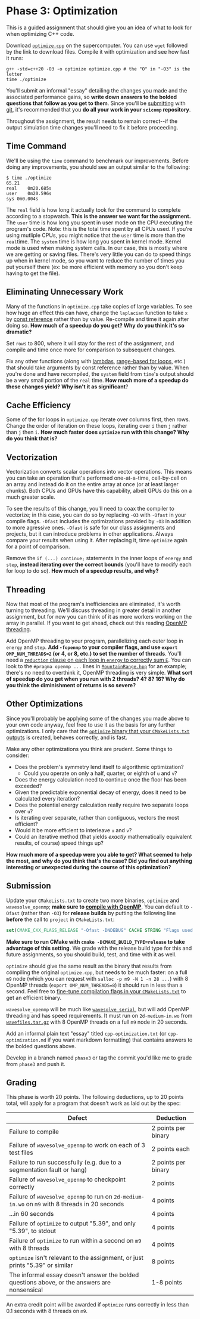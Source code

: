 ---
---

# Phase 3: Optimization

This is a guided assignment that should give you an idea of what to look for when optimizing C++ code.

Download [`optimize.cpp`](optimize.cpp) on the supercomputer. You can use `wget` followed by the link to download files. Compile it with optimization and see how fast it runs:

```shell
g++ -std=c++20 -O3 -o optimize optimize.cpp # the "O" in "-O3" is the letter
time ./optimize
```

You'll submit an informal "essay" detailing the changes you made and the associated performance gains, so **write down answers to the bolded questions that follow as you get to them**. Since you'll be [submitting](#submission) with [git](../readings/git.md), it's recommended that you **do all your work in your `scicomp` repository**.

Throughout the assignment, the result needs to remain correct--if the output simulation time changes you'll need to fix it before proceeding.

## Time Command
We'll be using the `time` command to benchmark our improvements. Before doing any improvements, you should see an output similar to the following:
```
$ time ./optimize
65.21
real	0m20.685s
user	0m20.596s
sys	0m0.004s
```
The `real` field is how long it actually took for the command to complete according to a stopwatch. **This is the answer we want for the assignment.** The `user` time is how long you spent in user mode on the CPU executing the program's code. Note: this is the total time spent by all CPUs used. If you're using mutliple CPUs, you might notice that the `user` time is more than the `real`time. The `system` time is how long you spent in kernel mode. Kernel mode is used when making system calls. In our case, this is mostly where we are getting or saving files. There's very little you can do to speed things up when in kernel mode, so you want to reduce the number of times you put yourself there (ex: be more efficient with memory so you don't keep having to get the file).


## Eliminating Unnecessary Work

Many of the functions in `optimize.cpp` take copies of large variables. To see how huge an effect this can have, change the `laplacian` function to take `x` by [const reference](https://www.learncpp.com/cpp-tutorial/pass-by-const-lvalue-reference/) rather than by value. Re-compile and time it again after doing so. **How much of a speedup do you get? Why do you think it's so dramatic?**

Set `rows` to 800, where it will stay for the rest of the assignment, and compile and time once more for comparison to subsequent changes.

Fix any other functions (along with [lambdas](https://en.cppreference.com/w/cpp/language/lambda#Lambda_capture), [range-based for loops](https://en.cppreference.com/w/cpp/language/range-for#Example), etc.) that should take arguments by const reference rather than by value. When you're done and have recompiled, the `system` field from `time`'s output should be a very small portion of the `real` time. **How much more of a speedup do these changes yield? Why isn't it as significant**?



## Cache Efficiency

Some of the for loops in `optimize.cpp` iterate over columns first, then rows. Change the order of iteration on these loops, iterating over `i` then `j` rather than `j` then `i`. **How much faster does `optimize` run with this change? Why do you think that is?**



## Vectorization
Vectorization converts scalar operations into vector operations. This means you can take an operation that's performed one-at-a-time, cell-by-cell on an array and instead do it on the entire array at once (or at least larger chunks). Both CPUs and GPUs have this capability, albeit GPUs do this on a much greater scale.

To see the results of this change, you'll need to coax the compiler to vectorize; in this case, you can do so by replacing `-O3` with `-Ofast` in your compile flags. `-Ofast` includes the optimizations provided by `-O3` in addition to more agressive ones. `-Ofast` is safe for our class assignments and projects, but it can introduce problems in other applications. Always compare your results when using it. After replacing it, time `optimize` again for a point of comparison.

Remove the `if (...) continue;` statements in the inner loops of `energy` and `step`, **instead iterating over the correct bounds** (you'll have to modify each for loop to do so). **How much of a speedup results, and why?**



## Threading

Now that most of the program's inefficiencies are eliminated, it's worth turning to threading. We'll discuss threading in greater detail in another assignment, but for now you can think of it as more workers working on the array in parallel. If you want to get ahead, check out this reading [OpenMP threading](../readings/openmp.md).

Add OpenMP threading to your program, parallelizing each outer loop in `energy` and `step`. **Add `-fopenmp` to your compiler flags, and use `export OMP_NUM_THREADS=2` (or 4, or 8, etc.) to set the number of threads**. You'll need a [`reduction` clause on each loop in `energy` to correctly sum `E`](https://en.wikibooks.org/wiki/OpenMP/Reductions#A_parallel_way_of_summing). You can look to the `#pragma openmp ...` lines in [`MountainRange.hpp`](https://github.com/BYUHPC/sci-comp-course-example-cxx/blob/main/src/MountainRange.hpp) for an example; there's no need to overthink it, OpenMP threading is very simple. **What sort of speedup do you get when you run with 2 threads? 4? 8? 16? Why do you think the diminishment of returns is so severe?**



## Other Optimizations

Since you'll probably be applying some of the changes you made above to your own code anyway, feel free to use it as the basis for any further optimizations. I only care that the [`optimize` binary that your `CMakeLists.txt` outputs](#submission) is created, behaves correctly, and is fast.

Make any other optimizations you think are prudent. Some things to consider:

- Does the problem's symmetry lend itself to algorithmic optimization?
  - Could you operate on only a half, quarter, or eighth of `u` and `v`?
- Does the energy calculation need to continue once the floor has been exceeded?
- Given the predictable exponential decay of energy, does it need to be calculated every iteration?
- Does the potential energy calculation really require two separate loops over `u`?
- Is iterating over separate, rather than contiguous, vectors the most efficient?
- Would it be more efficient to interleave `u` and `v`?
- Could an iterative method (that yields *exactly* mathematically equivalent results, of course) speed things up?

**How much more of a speedup were you able to get? What seemed to help the most, and why do you think that's the case? Did you find out anything interesting or unexpected during the course of this optimization?**



## Submission

Update your `CMakeLists.txt` to create two more binaries, `optimize` and `wavesolve_openmp`; **make sure to [compile with OpenMP](../readings/openmp.md#compiling-with-openmp)**. You can default to `-Ofast` (rather than `-O3`) for **release builds** by putting the following line **before** the call to `project` in `CMakeLists.txt`:

```cmake
set(CMAKE_CXX_FLAGS_RELEASE "-Ofast -DNDEBUG" CACHE STRING "Flags used by the CXX compiler during RELEASE builds")
```

**Make sure to run CMake with `cmake -DCMAKE_BUILD_TYPE=release` to take advantage of this setting**. We grade with the release build type for this and future assignments, so you should build, test, and time with it as well.

`optimize` should give the same result as the binary that results from compiling the original `optimize.cpp`, but needs to be much faster: on a full `m9` node (which you can request with `salloc -p m9 -N 1 -n 28 ...`) with 8 OpenMP threads (`export OMP_NUM_THREADS=8`) it should run in less than a second. Feel free to [fine-tune compilation flags in your `CMakeLists.txt`](https://coderefinery.github.io/cmake-workshop/flags-definitions-debugging/#controlling-compiler-flags) to get an efficient binary.

`wavesolve_openmp` will be much like [`wavesolve_serial`](phase2.md), but will add OpenMP threading and has speed requirements. It must run on `2d-medium-in.wo` from [`wavefiles.tar.gz`](wavefiles.tar.gz) with 8 OpenMP threads on a full `m9` node in 20 seconds.

Add an informal plain text "essay" titled `cpp-optimization.txt` (or `cpp-optimization.md` if you want markdown formatting) that contains answers to the bolded questions above.

Develop in a branch named `phase3` or tag the commit you'd like me to grade from `phase3` and push it.



## Grading

This phase is worth 20 points. The following deductions, up to 20 points total, will apply for a program that doesn't work as laid out by the spec:

| Defect | Deduction |
| --- | --- |
| Failure to compile | 2 points per binary |
| Failure of `wavesolve_openmp` to work on each of 3 test files | 2 points each |
| Failure to run successfully (e.g. due to a segmentation fault or hang) | 2 points per binary |
| Failure of `wavesolve_openmp` to checkpoint correctly | 2 points |
| Failure of `wavesolve_openmp` to run on `2d-medium-in.wo` on `m9` with 8 threads in 20 seconds | 4 points |
| ...in 60 seconds | 4 points |
| Failure of `optimize` to output "5.39", and only "5.39", to stdout | 4 points |
| Failure of `optimize` to run within a second on `m9` with 8 threads | 4 points |
| `optimize` isn't relevant to the assignment, or just prints "5.39" or similar | 8 points |
| The informal essay doesn't answer the bolded questions above, or the answers are nonsensical | 1-8 points |

An extra credit point will be awarded if `optimize` runs correctly in less than 0.1 seconds with 8 threads on `m9`.
